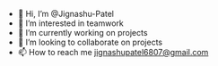 - 👋 Hi, I’m @Jignashu-Patel
- 👀 I’m interested in teamwork
- 🌱 I’m currently working on projects
- 💞️ I’m looking to collaborate on projects
- 📫 How to reach me jignashupatel6807@gmail.com 

<!---
Jignashu-Patel/Jignashu-Patel is a ✨ special ✨ repository because its `README.md` (this file) appears on your GitHub profile.
You can click the Preview link to take a look at your changes.
--->
